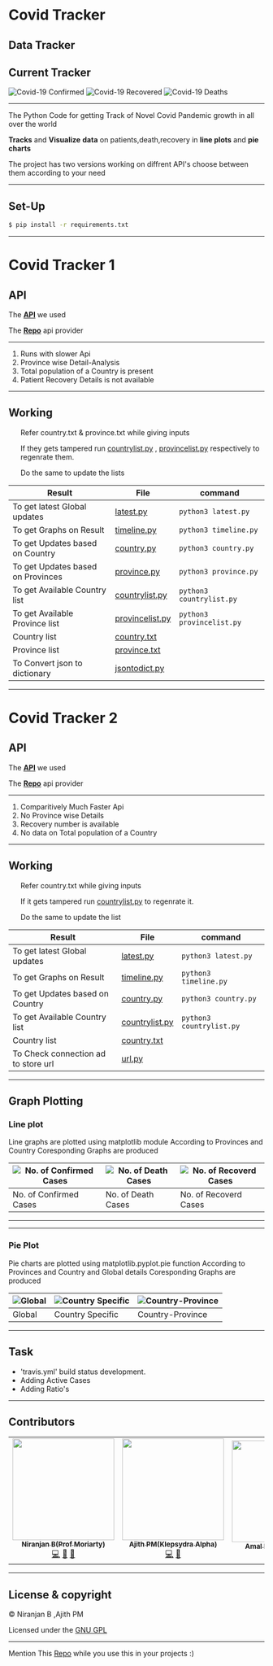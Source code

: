 # Covid Tracker 

Data Tracker
---
## Current Tracker

![Covid-19 Confirmed](https://covid19-badges.herokuapp.com/confirmed/latest)          ![Covid-19 Recovered](https://covid19-badges.herokuapp.com/recovered/latest)       ![Covid-19 Deaths](https://covid19-badges.herokuapp.com/deaths/latest)


___
The Python Code for getting Track of Novel Covid Pandemic growth in all over the world

__Tracks__ and __Visualize__ __data__ on patients,death,recovery in __line plots__ and __pie charts__

The project has two versions working on diffrent API's choose between them according to your need

---

## Set-Up

```bash
$ pip install -r requirements.txt
```

---
# Covid Tracker 1

## API

The **[API](https://coronavirus-tracker-api.herokuapp.com/v2/locations)** we used

The **[Repo](https://github.com/ExpDev07/coronavirus-tracker-api)** api provider

---

<ol>
<li>Runs with slower Api</li>
<li>Province wise Detail-Analysis</li>
<li>Total population of a Country is present</li>
<li>Patient Recovery Details is not available</li>
</ol>

---

## Working

<ul>
Refer country.txt & province.txt while giving inputs

If they gets tampered run [countrylist.py](CovidTracker1/countrylist.py) , [provincelist.py](CovidTracker1/provincelist.py) respectively to regenrate them.

Do the same to update the lists
</ul>

| Result | File | command|
|--------|------|--------|
|To get latest Global updates |      [latest.py](CovidTracker1/latest.py)|``` python3 latest.py ```|
|To get Graphs on Result |      [timeline.py](CovidTracker1/timeline.py)|``` python3 timeline.py ```|
|To get Updates based on Country | [country.py](CovidTracker1/country.py)|``` python3 country.py ```|
|To get Updates based on Provinces | [province.py](CovidTracker1/provinces.py)|``` python3 province.py ```|
|To get Available Country list |      [countrylist.py](CovidTracker1/countrylist.py)|``` python3 countrylist.py ```|
|To get Available Province list |      [provincelist.py](CovidTracker1/provincelist.py)|``` python3 provincelist.py ```|
|Country list |      [country.txt](CovidTracker1/country.txt)||
|Province list |      [province.txt](CovidTracker1/province.txt)||
|To Convert json to dictionary | [jsontodict.py](CovidTracker1/jsontodict.py)||


---


# Covid Tracker 2

## API

The **[API](https://api.covid19api.com/)** we used

The **[Repo](https://github.com/CSSEGISandData/COVID-19)** api provider

---

<ol>
<li>Comparitively Much Faster Api</li>
<li>No  Province wise Details</li>
<li>Recovery number is  available</li>
<li>No data on Total population of a Country</li>
</ol>

---

## Working


<ul>
Refer country.txt while giving inputs

If it gets tampered run [countrylist.py](CovidTracker2/countrylist.py) to regenrate it.

Do the same to update the list
</ul>


| Result | File | command|
|--------|------|--------|
|To get latest Global updates |      [latest.py](CovidTracker2/latest.py)|``` python3 latest.py ```|
|To get Graphs on Result |      [timeline.py](CovidTracker2/timeline.py)|``` python3 timeline.py ```|
|To get Updates based on Country | [country.py](CovidTracker2/country.py)|``` python3 country.py ```|
|To get Available Country list |      [countrylist.py](CovidTracker2/countrylist.py)|``` python3 countrylist.py ```|
|Country list |      [country.txt](CovidTracker2/country.txt)||
|To Check connection ad to store url | [url.py](CovidTracker2/jsontodict.py)||



---



## Graph Plotting

### Line plot

Line graphs are plotted using matplotlib module
According to Provinces and Country Coresponding Graphs are produced

|![No. of Confirmed Cases](https://github.com/Niranjanprof/Covid-19-Tracker/blob/master/rsc/1%20(2).png)|![No. of Death Cases](https://github.com/Niranjanprof/Covid-19-Tracker/blob/master/rsc/1%20(1).png)|![No. of Recoverd Cases](https://github.com/Niranjanprof/Covid-19-Tracker/blob/master/rsc/1%20(4).png)|
|------------------------|-------------------------|------------------------|
|No. of Confirmed Cases|No. of Death Cases|No. of Recoverd Cases|

---



---

### Pie Plot

Pie charts are plotted using matplotlib.pyplot.pie function
According to Provinces and Country and Global details Coresponding Graphs are produced


|![Global](https://github.com/Niranjanprof/Covid-19-Tracker/blob/master/rsc/1.png)|![Country Specific](https://github.com/Niranjanprof/Covid-19-Tracker/blob/master/rsc/2.png)|![Country-Province](https://github.com/Niranjanprof/Covid-19-Tracker/blob/master/rsc/3.png)|
|------------------------|-------------------------|------------------------|
|Global|Country Specific|Country-Province|

---
## Task

<ul>
  <li>'travis.yml' build status development.</li> 
  <li>Adding Active Cases</li>
  <li>Adding Ratio's</li> 
</ul>

---

## Contributors


<table>
  <tr>
    <td align="center"><a href="https://github.com/Niranjanprof"><img src="https://avatars1.githubusercontent.com/u/48713926?s=400&u=a473cb9bbbc98506ae6b55ccd2b45cfdc941d517&v=4" width="200px;" alt=""/><br /><sub><b>Niranjan B(Prof Moriarty)</b></sub></a><br /><a href="https://github.com/Niranjanprof/Corvid-19-Tracker/commits?author=Niranjanprof" title="Code">💻</a> <a href="https://github.com/Niranjanprof/Corvid-19-Tracker/commits?author=Niranjanprof" title="Documentation">📖</a> <a href="#maintenance-Niranjanprof" title="Maintenance">🚧</a></td>
    <td align="center"><a href="https://github.com/AJITH-klepsydra"><img src="https://avatars3.githubusercontent.com/u/62293152?s=400&v=4" width="200px;" alt=""/><br /><sub><b>Ajith PM(Klepsydra Alpha)</b></sub></a><br /><a href="https://github.com/Niranjanprof/Corvid-19-Tracker/commits?author=AJITH-klepsydra" title="Code">💻</a> <a href="https://github.com/Niranjanprof/Corvid-19-Tracker/commits?author=AJITH-klepsydra" title="Documentation">📖</a></td>
  <td align="center"><a href="https://github.com/amalnathm7"><img src="https://avatars2.githubusercontent.com/u/64605131?s=400&u=7263b2b702f0175dff070e379d065557f6843a85&v=4" width="200px;" alt=""/><br /><sub><b>Amal Nath(Dr.Strange)</b></sub></a><br /><a href="https://github.com/Niranjanprof/Corvid-19-Tracker/commits?author=amalnathm7" title="Documentation">📖</a></td>
  </tr>

</table>

---

## License & copyright

© Niranjan B 
,Ajith PM

Licensed under the [GNU GPL](LICENSE)

---

Mention This [Repo](https://github.com/Niranjanprof/Covid-19-Tracker) while you use this in your projects :)
